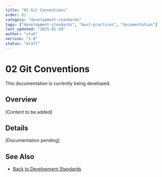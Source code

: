 ```yaml
---
title: "02 Git Conventions"
order: 02
category: "development-standards"
tags: ["development-standards", "best-practices", "documentation"]
last_updated: "2025-01-19"
author: "stub"
version: "1.0"
status: "draft"
---
```


# 02 Git Conventions

This documentation is currently being developed.

## Overview

[Content to be added]

## Details

[Documentation pending]

## See Also

- [Back to Development Standards](./README.md)
